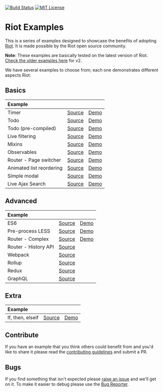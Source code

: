 [![Build Status][travis-image]][travis-url] [![MIT License][license-image]][license-url]

# Riot Examples

This is a series of examples designed to showcase the benefits of adopting [Riot](https://riot.js.org). It is made possible by the Riot open source community.

**Note**: These examples are basically tested on the latest version of Riot. [Check the older examples here](https://github.com/riot/examples/tree/v2.6.x) for v2.

We have several examples to choose from; each one demonstrates different aspects Riot:

## Basics

Example | | |
:-- | :-- | :--
Timer | [Source](timer) | [Demo](https://riot.js.org/examples/plunker/?app=timer)
Todo | [Source](todo-app) | [Demo](https://riot.js.org/examples/plunker/?app=todo-app)
Todo (pre-compiled) | [Source](todo-app-precompiled) | [Demo](https://riot.js.org/examples/todo-app-precompiled/)
Live filtering | [Source](live-filtering) | [Demo](https://riot.js.org/examples/plunker/?app=live-filtering)
Mixins | [Source](mixins) | [Demo](https://riot.js.org/examples/plunker/?app=mixins)
Observables | [Source](observables) | [Demo](https://riot.js.org/examples/plunker/?app=observables)
Router - Page switcher | [Source](router-page-switcher) | [Demo](https://riot.js.org/examples/plunker/?app=router-page-switcher)
Animated list reordering | [Source](animated-list-reordering) | [Demo](https://riot.js.org/examples/plunker/?app=animated-list-reordering)
Simple modal | [Source](modal) | [Demo](https://riot.js.org/examples/plunker/?app=modal)
Live Ajax Search | [Source](live-ajax-search) | [Demo](https://riot.js.org/examples/plunker/?app=live-ajax-search)

## Advanced

Example | | |
:-- | :-- | :--
ES6 | [Source](es6) | [Demo](https://riot.js.org/examples/plunker/?app=es6)
Pre-process LESS | [Source](pre-process-less) | [Demo](https://riot.js.org/examples/plunker/?app=pre-process-less)
Router - Complex | [Source](router-complex) | [Demo](https://riot.js.org/examples/plunker/?app=router-complex)
Router - History API | [Source](router-history-api) |
Webpack | [Source](webpack) |
Rollup | [Source](rollup) |
Redux | [Source](redux) |
GraphQL | [Source](graphql) |

## Extra

Example | | |
:-- | :-- | :--
If, then, elseif | [Source](if-else-elseif) | [Demo](https://riot.js.org/examples/plunker/?app=if-else-elseif)

## Contribute

If you have an example that you think others could benefit from and you'd like to share it please read the [contributing guidelines](CONTRIBUTING.md) and submit a PR.

## Bugs

If you find something that isn't expected please [raise an issue](https://github.com/riot/examples/issues) and we'll get on it. To make it easier to debug please use the [Bug Reporter](https://riot.js.org/examples/plunker/?app=bug-reporter).


[travis-image]:https://img.shields.io/travis/riot/examples.svg?style=flat-square
[travis-url]:https://travis-ci.org/riot/examples

[license-image]:http://img.shields.io/badge/license-MIT-000000.svg?style=flat-square
[license-url]:LICENSE
